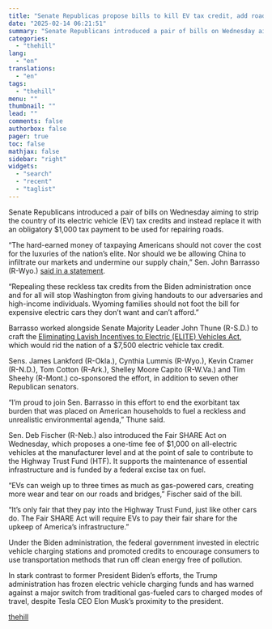 ```yaml
---
title: "Senate Republicas propose bills to kill EV tax credit, add road repairs tax"
date: "2025-02-14 06:21:51"
summary: "Senate Republicans introduced a pair of bills on Wednesday aiming to strip the country of its electric vehicle (EV) tax credits and instead replace it with an obligatory $1,000 tax payment to be used for repairing roads. “The hard-earned money of taxpaying Americans should not cover the cost for the..."
categories:
  - "thehill"
lang:
  - "en"
translations:
  - "en"
tags:
  - "thehill"
menu: ""
thumbnail: ""
lead: ""
comments: false
authorbox: false
pager: true
toc: false
mathjax: false
sidebar: "right"
widgets:
  - "search"
  - "recent"
  - "taglist"
---
```


Senate Republicans introduced a pair of bills on Wednesday aiming to strip the country of its electric vehicle (EV) tax credits and instead replace it with an obligatory $1,000 tax payment to be used for repairing roads.

“The hard-earned money of taxpaying Americans should not cover the cost for the luxuries of the nation’s elite. Nor should we be allowing China to infiltrate our markets and undermine our supply chain,” Sen. John Barrasso (R-Wyo.) [said in a statement](https://www.barrasso.senate.gov/public/index.cfm/2025/2/barrasso-bill-ends-electric-vehicle-tax-credits).

“Repealing these reckless tax credits from the Biden administration once and for all will stop Washington from giving handouts to our adversaries and high-income individuals. Wyoming families should not foot the bill for expensive electric cars they don’t want and can’t afford.”

Barrasso worked alongside Senate Majority Leader John Thune (R-S.D.) to craft the [Eliminating Lavish Incentives to Electric (ELITE) Vehicles Act](https://www.barrasso.senate.gov/public/_cache/files/6ef41e21-4b35-46a4-b89d-5aff78805bd0/2.12.25-elite-vehicles-act.pdf), which would rid the nation of a $7,500 electric vehicle tax credit.

Sens. James Lankford (R-Okla.), Cynthia Lummis (R-Wyo.), Kevin Cramer (R-N.D.), Tom Cotton (R-Ark.), Shelley Moore Capito (R-W.Va.) and Tim Sheehy (R-Mont.) co-sponsored the effort, in addition to seven other Republican senators.

“I’m proud to join Sen. Barrasso in this effort to end the exorbitant tax burden that was placed on American households to fuel a reckless and unrealistic environmental agenda,” Thune said.

Sen. Deb Fischer (R-Neb.) also introduced the Fair SHARE Act on Wednesday, which proposes a one-time fee of $1,000 on all-electric vehicles at the manufacturer level and at the point of sale to contribute to the Highway Trust Fund (HTF). It supports the maintenance of essential infrastructure and is funded by a federal excise tax on fuel.

“EVs can weigh up to three times as much as gas-powered cars, creating more wear and tear on our roads and bridges,” Fischer said of the bill.

“It’s only fair that they pay into the Highway Trust Fund, just like other cars do. The Fair SHARE Act will require EVs to pay their fair share for the upkeep of America’s infrastructure.”

Under the Biden administration, the federal government invested in electric vehicle charging stations and promoted credits to encourage consumers to use transportation methods that run off clean energy free of pollution.

In stark contrast to former President Biden’s efforts, the Trump administration has frozen electric vehicle charging funds and has warned against a major switch from traditional gas-fueled cars to charged modes of travel, despite Tesla CEO Elon Musk’s proximity to the president.

[thehill](https://thehill.com/homenews/senate/5144019-senate-republican-bill-kill-ev-tax-credit/)
